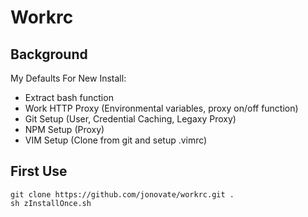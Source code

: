 # Workrc

## Background

My Defaults For New Install:
* Extract bash function
* Work HTTP Proxy (Environmental variables, proxy on/off function)
* Git Setup (User, Credential Caching, Legaxy Proxy)
* NPM Setup (Proxy)
* VIM Setup (Clone from git and setup .vimrc)

## First Use
```
git clone https://github.com/jonovate/workrc.git .
sh zInstallOnce.sh
```
